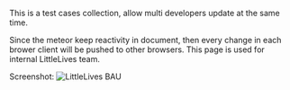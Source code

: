 This is a test cases collection, allow multi developers update at the same time. 

Since the meteor keep reactivity in document, then every change in each brower client will be pushed to other browsers.
This page is used for internal LittleLives team.

Screenshot:
![LittleLives BAU](https://dl.dropboxusercontent.com/u/22391606/Screen%20Shot%202014-02-19%20at%2012.56.10%20am.png "LittleLives BAU")

